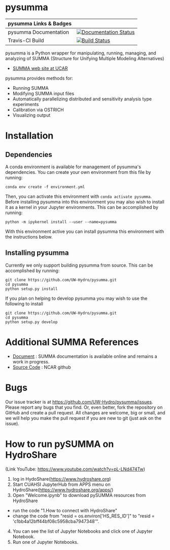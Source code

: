 # pysumma

| pysumma Links & Badges              |                                                                             |
|------------------------|----------------------------------------------------------------------------------------------------------------------------------------------------------------------------------------------------------|
| pysumma Documentation      | [![Documentation Status](http://readthedocs.org/projects/pysumma/badge/?version=develop)](http://pysumma.readthedocs.io/en/develop/?badge=develop) |
| Travis-CI Build           | [![Build Status](https://travis-ci.org/UW-pysumma/pysumma.png)](https://travis-ci.org/UW-Hydro/pysumma) |

pysumma is a Python wrapper for manipulating, running, managing, and analyzing
of SUMMA (Structure for Unifying Multiple Modeling Alternatives)
* [SUMMA web site at UCAR ](https://www.rap.ucar.edu/projects/summa)

pysumma provides methods for:
 - Running SUMMA
 - Modifying SUMMA input files
 - Automatically parallelizing distributed and sensitivity analysis type experiments
 - Calibration via OSTRICH
 - Visualizing output

# Installation

## Dependencies
A conda environment is available for management of pysumma's dependencies.
You can create your own environment from this file by running:
```
conda env create -f environment.yml
```

Then, you can activate this environment with `conda activate pysumma`.
Before installing pysumma into this environment you may also wish to install it as a kernel in your Jupyter environments.
This can be accomplished by running:

```
python -m ipykernel install --user --name=pysumma
```

With this environment active you can install pysumma this environment with the instructions below.

## Installing pysumma
Currently we only support building pysumma from source. This can be accomplished by
running:
```
git clone https://github.com/UW-Hydro/pysumma.git
cd pysumma
python setup.py install
```

If you plan on helping to develop pysumma you may wish to use the following to install
```
git clone https://github.com/UW-Hydro/pysumma.git
cd pysumma
python setup.py develop
```

# Additional SUMMA References
 - [Document](http://summa.readthedocs.io/en/latest/) : SUMMA documentation is available online and remains a work in progress.
 - [Source Code](https://github.com/NCAR/summa) : NCAR github

# Bugs
  Our issue tracker is at https://github.com/UW-Hydro/pysumma/issues.
  Please report any bugs that you find.  Or, even better, fork the repository on
  GitHub and create a pull request.  All changes are welcome, big or small, and we
  will help you make the pull request if you are new to git
  (just ask on the issue).

# How to run pySUMMA on HydroShare
 (Link YouTube: https://www.youtube.com/watch?v=pL-LNd474Tw)
 1) log in HydoShare(https://www.hydroshare.org)
 2) Start CUAHSI JupyterHub from APPS menu on HydroShare(https://www.hydroshare.org/apps/)
 3) Open "Welcome.ipynb" to download pySUMMA resources from HydroShare
  - run the code "1.How to connect with HydroShare"
  - change the code from "resid = os.environ['HS_RES_ID']" to "resid = 'c1bb4a12bff44bf08c5958cba7947348'".
 4) You can see the list of Jupyter Notebooks and click one of Jupyter Notebook.
 5) Run one of Jupyter Notebooks.
